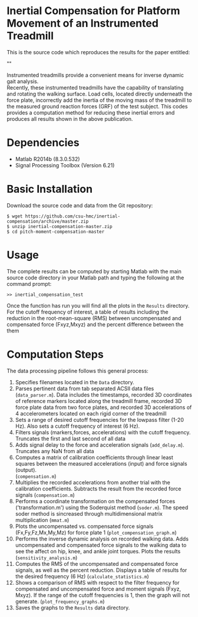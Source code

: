 
Inertial Compensation for Platform Movement of an Instrumented Treadmill
============================================================================

This is the source code which reproduces the results for the paper entitled:

"<insert final paper citation here>"

Instrumented treadmills provide a convenient means for inverse dynamic gait analysis.  
Recently, these instrumented treadmills have the capability of translating and rotating
the walking surface.  Load cells, located directly underneath the force plate, incorrectly
add the inertia of the moving mass of the treadmill to the measured ground reaction 
forces (GRF) of the test subject.  This codes provides a computation method for reducing
these inertial errors and produces all results shown in the above publication.


Dependencies
============

- Matlab R2014b (8.3.0.532)
- Signal Processing Toolbox (Version 6.21)

Basic Installation
==================

Download the source code and data from the Git repository:

    $ wget https://github.com/csu-hmc/inertial-compensation/archive/master.zip
    $ unzip inertial-compensation-master.zip
    $ cd pitch-moment-compensation-master

Usage
=====

The complete results can be computed by starting Matlab with the main source
code directory in your Matlab path and typing the following at the command
prompt:

    >> inertial_compensation_test

Once the function has run you will find all the plots in the `Results`
directory. For the cutoff frequency of interest, a table of results including
the reduction in the root-mean-square (RMS) between uncompensated and
compensated force (Fxyz,Mxyz) and the percent difference between the them

Computation Steps
=================

The data processing pipeline follows this general process:

1. Specifies filenames located in the `Data` directory.
2. Parses pertinent data from tab separated ACSII data files (`data_parser.m`). 
   Data includes the timestamps, recorded 3D coordinates of reference markers 
   located along the treadmill frame, recorded 3D force plate data from two force 
   plates, and recorded 3D accelerations of 4 accelerometers located on each
   rigid corner of the treadmill
3. Sets a range of desired cutoff frequencies for the lowpass filter (1-20 Hz).
   Also sets a cutoff frequency of interest (6 Hz).
4. Filters signals (markers,forces, accelerations) with the cutoff frequency. Truncates
   the first and last second of all data
5. Adds signal delay to the force and acceleration signals (`add_delay.m`). Truncates
   any NaN from all data
6. Computes a matrix of calibration coefficients through linear least squares 
   between the measured accelerations (input) and force signals (output).  
   (`compensation.m`)
7. Multiplies the recorded accelerations from another trial with the calibration
   coefficients.  Subtracts the result from the recorded force signals (`compensation.m`)
8. Performs a coordinate transformation on the compensated forces ('transformation.m') 
   using the Soderquist method (`soder.m`). The speed soder method is sincreased through 
   multidimensional matrix multiplication (`mmat.m`)
9. Plots the uncompensated vs. compensated force signals (Fx,Fy,Fz,Mx,My,Mz) for
    force plate 1 (`plot_compensation_graph.m`)
10. Performs the inverse dynamic analysis on recorded walking data.  Adds uncompensated
    and compensated force signals to the walking data to see the affect on hip, knee, and
	ankle joint torques.  Plots the results (`sensitivity_analysis.m`)
11. Computes the RMS of the uncompensated and compensated force signals, as well as the 
    percent reduction. Displays a table of results for the desired frequency (6 Hz)
	(`calculate_statistics.m`)
12. Shows a comparison of RMS with respect to the filter frequency for
    compensated and uncompensated force and moment signals (Fxyz, Mxyz). If the range of
    the cutoff frequencies is 1, then the graph will not generate. (`plot_frequency_graphs.m`)
13. Saves the graphs to the `Results` data directory.
